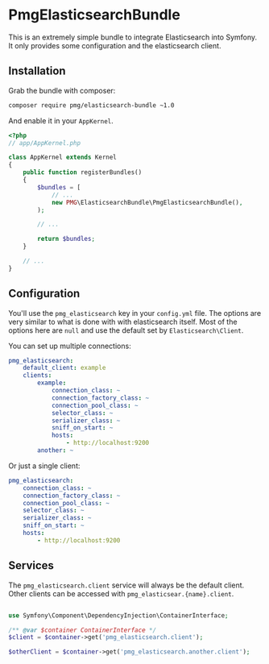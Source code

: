 # PmgElasticsearchBundle

This is an extremely simple bundle to integrate Elasticsearch into Symfony. It
only provides some configuration and the elasticsearch client.

## Installation

Grab the bundle with composer: 

```bash
composer require pmg/elasticsearch-bundle ~1.0
```

And enable it in your `AppKernel`.

```php
<?php
// app/AppKernel.php

class AppKernel extends Kernel
{
    public function registerBundles()
    {
        $bundles = [
            // ...
            new PMG\ElasticsearchBundle\PmgElasticsearchBundle(),
        );

        // ...

        return $bundles;
    }

    // ...
}
```

## Configuration

You'll use the `pmg_elasticsearch` key in your `config.yml` file. The options
are very similar to what is done with with elasticsearch itself. Most of the
options here are `null` and use the default set by `Elasticsearch\Client`.

You can set up multiple connections:

```yaml
pmg_elasticsearch:
    default_client: example
    clients:
        example:
            connection_class: ~
            connection_factory_class: ~
            connection_pool_class: ~
            selector_class: ~
            serializer_class: ~
            sniff_on_start: ~
            hosts:
                - http://localhost:9200
        another: ~
```

Or just a single client:

```yaml
pmg_elasticsearch:
    connection_class: ~
    connection_factory_class: ~
    connection_pool_class: ~
    selector_class: ~
    serializer_class: ~
    sniff_on_start: ~
    hosts:
        - http://localhost:9200
```

## Services

The `pmg_elasticsearch.client` service will always be the default client. Other
clients can be accessed with `pmg_elasticsear.{name}.client`.

```php

use Symfony\Component\DependencyInjection\ContainerInterface;

/** @var $container ContainerInterface */
$client = $container->get('pmg_elasticsearch.client');

$otherClient = $container->get('pmg_elasticsearch.another.client');
```
